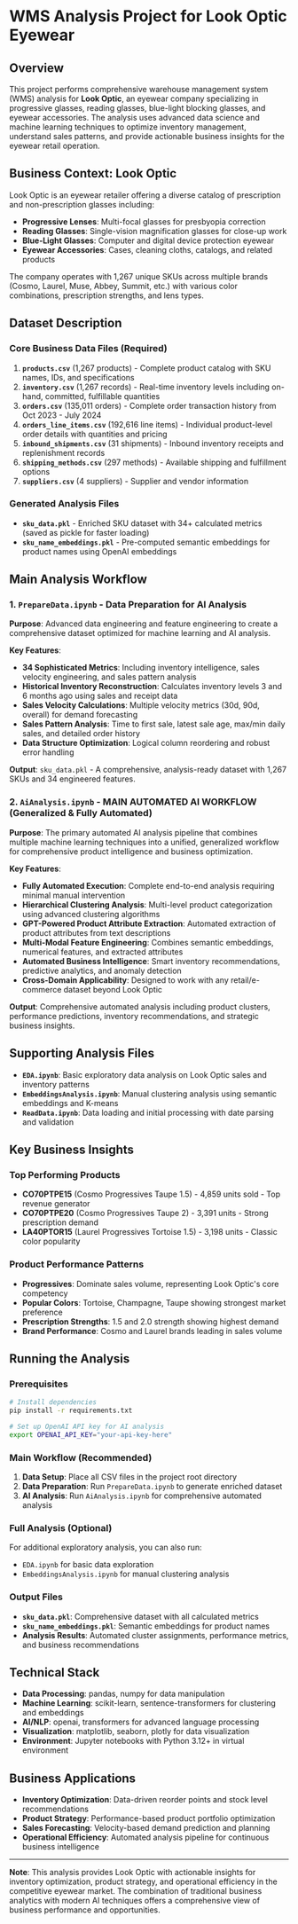 # WMS Analysis Project for Look Optic Eyewear

## Overview
This project performs comprehensive warehouse management system (WMS) analysis for **Look Optic**, an eyewear company specializing in progressive glasses, reading glasses, blue-light blocking glasses, and eyewear accessories. The analysis uses advanced data science and machine learning techniques to optimize inventory management, understand sales patterns, and provide actionable business insights for the eyewear retail operation.

## Business Context: Look Optic
Look Optic is an eyewear retailer offering a diverse catalog of prescription and non-prescription glasses including:
- **Progressive Lenses**: Multi-focal glasses for presbyopia correction
- **Reading Glasses**: Single-vision magnification glasses for close-up work
- **Blue-Light Glasses**: Computer and digital device protection eyewear
- **Eyewear Accessories**: Cases, cleaning cloths, catalogs, and related products

The company operates with 1,267 unique SKUs across multiple brands (Cosmo, Laurel, Muse, Abbey, Summit, etc.) with various color combinations, prescription strengths, and lens types.

## Dataset Description

### Core Business Data Files (Required)
1. **`products.csv`** (1,267 products) - Complete product catalog with SKU names, IDs, and specifications
2. **`inventory.csv`** (1,267 records) - Real-time inventory levels including on-hand, committed, fulfillable quantities
3. **`orders.csv`** (135,011 orders) - Complete order transaction history from Oct 2023 - July 2024
4. **`orders_line_items.csv`** (192,616 line items) - Individual product-level order details with quantities and pricing
5. **`inbound_shipments.csv`** (31 shipments) - Inbound inventory receipts and replenishment records
6. **`shipping_methods.csv`** (297 methods) - Available shipping and fulfillment options
7. **`suppliers.csv`** (4 suppliers) - Supplier and vendor information

### Generated Analysis Files
- **`sku_data.pkl`** - Enriched SKU dataset with 34+ calculated metrics (saved as pickle for faster loading)
- **`sku_name_embeddings.pkl`** - Pre-computed semantic embeddings for product names using OpenAI embeddings

## Main Analysis Workflow

### 1. **`PrepareData.ipynb`** - Data Preparation for AI Analysis
**Purpose**: Advanced data engineering and feature engineering to create a comprehensive dataset optimized for machine learning and AI analysis.

**Key Features**:
- **34 Sophisticated Metrics**: Including inventory intelligence, sales velocity engineering, and sales pattern analysis
- **Historical Inventory Reconstruction**: Calculates inventory levels 3 and 6 months ago using sales and receipt data
- **Sales Velocity Calculations**: Multiple velocity metrics (30d, 90d, overall) for demand forecasting
- **Sales Pattern Analysis**: Time to first sale, latest sale age, max/min daily sales, and detailed order history
- **Data Structure Optimization**: Logical column reordering and robust error handling

**Output**: `sku_data.pkl` - A comprehensive, analysis-ready dataset with 1,267 SKUs and 34 engineered features.

### 2. **`AiAnalysis.ipynb`** - **MAIN AUTOMATED AI WORKFLOW** (Generalized & Fully Automated)
**Purpose**: The primary automated AI analysis pipeline that combines multiple machine learning techniques into a unified, generalized workflow for comprehensive product intelligence and business optimization.

**Key Features**:
- **Fully Automated Execution**: Complete end-to-end analysis requiring minimal manual intervention
- **Hierarchical Clustering Analysis**: Multi-level product categorization using advanced clustering algorithms
- **GPT-Powered Product Attribute Extraction**: Automated extraction of product attributes from text descriptions
- **Multi-Modal Feature Engineering**: Combines semantic embeddings, numerical features, and extracted attributes
- **Automated Business Intelligence**: Smart inventory recommendations, predictive analytics, and anomaly detection
- **Cross-Domain Applicability**: Designed to work with any retail/e-commerce dataset beyond Look Optic

**Output**: Comprehensive automated analysis including product clusters, performance predictions, inventory recommendations, and strategic business insights.

## Supporting Analysis Files
- **`EDA.ipynb`**: Basic exploratory data analysis on Look Optic sales and inventory patterns
- **`EmbeddingsAnalysis.ipynb`**: Manual clustering analysis using semantic embeddings and K-means
- **`ReadData.ipynb`**: Data loading and initial processing with date parsing and validation

## Key Business Insights

### Top Performing Products
- **CO70PTPE15** (Cosmo Progressives Taupe 1.5) - 4,859 units sold - Top revenue generator
- **CO70PTPE20** (Cosmo Progressives Taupe 2) - 3,391 units - Strong prescription demand
- **LA40PTOR15** (Laurel Progressives Tortoise 1.5) - 3,198 units - Classic color popularity

### Product Performance Patterns
- **Progressives**: Dominate sales volume, representing Look Optic's core competency
- **Popular Colors**: Tortoise, Champagne, Taupe showing strongest market preference
- **Prescription Strengths**: 1.5 and 2.0 strength showing highest demand
- **Brand Performance**: Cosmo and Laurel brands leading in sales volume

## Running the Analysis

### Prerequisites
```bash
# Install dependencies
pip install -r requirements.txt

# Set up OpenAI API key for AI analysis
export OPENAI_API_KEY="your-api-key-here"
```

### Main Workflow (Recommended)
1. **Data Setup**: Place all CSV files in the project root directory
2. **Data Preparation**: Run `PrepareData.ipynb` to generate enriched dataset
3. **AI Analysis**: Run `AiAnalysis.ipynb` for comprehensive automated analysis

### Full Analysis (Optional)
For additional exploratory analysis, you can also run:
- `EDA.ipynb` for basic data exploration
- `EmbeddingsAnalysis.ipynb` for manual clustering analysis

### Output Files
- **`sku_data.pkl`**: Comprehensive dataset with all calculated metrics
- **`sku_name_embeddings.pkl`**: Semantic embeddings for product names
- **Analysis Results**: Automated cluster assignments, performance metrics, and business recommendations

## Technical Stack
- **Data Processing**: pandas, numpy for data manipulation
- **Machine Learning**: scikit-learn, sentence-transformers for clustering and embeddings
- **AI/NLP**: openai, transformers for advanced language processing
- **Visualization**: matplotlib, seaborn, plotly for data visualization
- **Environment**: Jupyter notebooks with Python 3.12+ in virtual environment

## Business Applications
- **Inventory Optimization**: Data-driven reorder points and stock level recommendations
- **Product Strategy**: Performance-based product portfolio optimization
- **Sales Forecasting**: Velocity-based demand prediction and planning
- **Operational Efficiency**: Automated analysis pipeline for continuous business intelligence

---

**Note**: This analysis provides Look Optic with actionable insights for inventory optimization, product strategy, and operational efficiency in the competitive eyewear market. The combination of traditional business analytics with modern AI techniques offers a comprehensive view of business performance and opportunities.
